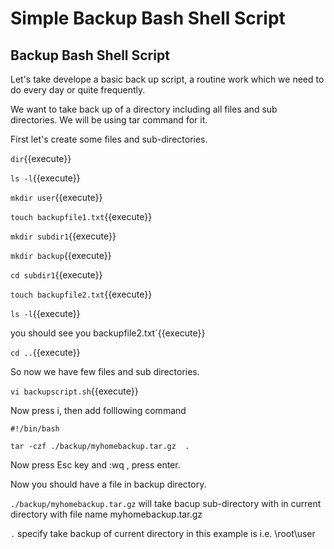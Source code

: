 # Simple Backup Bash Shell Script

## Backup Bash Shell Script

Let's take develope a basic back up script, a routine work which we need to do every day or quite frequently.

We want to take back up of a directory including all files and sub directories. We will be using tar command for it.

First let's create some files and sub-directories.


`dir`{{execute}}

`ls -l`{{execute}}

`mkdir user`{{execute}}

`touch backupfile1.txt`{{execute}}

`mkdir subdir1`{{execute}}

`mkdir backup`{{execute}}

`cd subdir1`{{execute}}

`touch backupfile2.txt`{{execute}}

`ls -l`{{execute}}

you should see you backupfile2.txt`{{execute}}

`cd ..`{{execute}}


So now we have few files and sub directories.

`vi backupscript.sh`{{execute}}

Now press i, then add folllowing command 

`#!/bin/bash`

`tar -czf ./backup/myhomebackup.tar.gz  .`

Now press Esc key and :wq , press enter.

Now you should have a file in backup directory.

`./backup/myhomebackup.tar.gz` will take bacup sub-directory with in current directory with file name myhomebackup.tar.gz 

`.` specify take backup of current directory in this example is i.e. \root\user 




